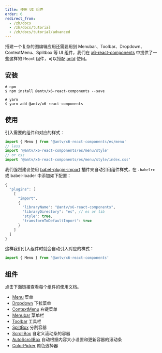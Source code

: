 ```yaml
---
title: 使用 UI 组件
order: 6
redirect_from:
  - /zh/docs
  - /zh/docs/tutorial
  - /zh/docs/tutorial/advanced
---
```


搭建一个复杂的图编辑应用还需要用到 Menubar、Toolbar、Dropdown、ContextMenu、Splitbox 等 UI 组件，我们在 [x6-react-components](https://www.npmjs.com/package/@antv/x6-react-components) 中提供了一些这样的 React 组件，可以搭配 [antd](https://ant.design/) 使用。

## 安装

```shell
# npm
$ npm install @antv/x6-react-components --save

# yarn
$ yarn add @antv/x6-react-components
```

## 使用

引入需要的组件和对应的样式：

```ts
import { Menu } from '@antv/x6-react-components/es/menu'
// less
import '@antv/x6-react-components/es/menu/style'
// or css
import '@antv/x6-react-components/es/menu/style/index.css'
```

我们强烈建议使用 [babel-plugin-import](https://github.com/ant-design/babel-plugin-import) 插件来自动引用组件样式，在 `.babelrc` 或 babel-loader 中添加如下配置：

```js
{
  "plugins": [
    [
      "import",
      {
        "libraryName": "@antv/x6-react-components",
        "libraryDirectory": "es", // es or lib
        "style": true,
        "transformToDefaultImport": true
      }
    ]
  ]
}
```

这样我们引入组件时就会自动引入对应的样式：

```ts
import { Menu } from '@antv/x6-react-components'
```

## 组件

点击下面链接查看每个组件的使用文档。

- [Menu](../../api/ui/menu) 菜单
- [Dropdown](../../api/ui/dropdown) 下拉菜单
- [ContextMenu](../../api/ui/contextmenu) 右键菜单
- [Menubar](../../api/ui/menubar) 菜单栏
- [Toolbar](../../api/ui/toolbar) 工具栏
- [SplitBox](../../api/ui/splitbox) 分割容器
- [ScrollBox](../../api/ui/scrollbox) 自定义滚动条的容器
- [AutoScrollBox](../../api/ui/auto-scrollbox) 自动根据内容大小设置和更新容器的滚动条
- [ColorPicker](../../api/ui/color-picker) 颜色选择器

